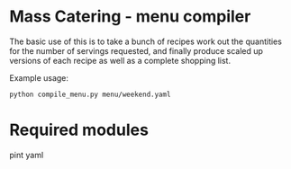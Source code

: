 Mass Catering - menu compiler
=============================

The basic use of this is to take a bunch of recipes work out the quantities for the number of servings requested, and finally produce scaled up versions of each recipe as well as a complete shopping list.

Example usage:

```
python compile_menu.py menu/weekend.yaml

```




# Required modules
pint
yaml